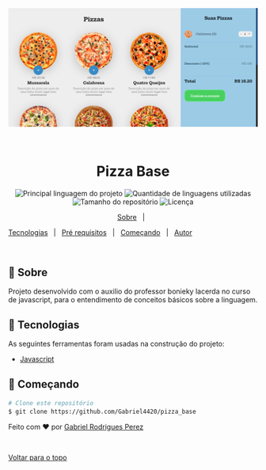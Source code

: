 <div align="center" id="top"> 
  <img src="HomeApp.png" alt="Pizza_base" />

  &#xa0;

  <!-- <a href="https://pizza_base.netlify.com">Demo</a> -->
</div>

<h1 align="center">Pizza Base</h1>

<p align="center">
  <img alt="Principal linguagem do projeto" src="https://img.shields.io/github/languages/top/Gabriel4420/pizza_base?color=56BEB8">

  <img alt="Quantidade de linguagens utilizadas" src="https://img.shields.io/github/languages/count/Gabriel4420/pizza_base?color=56BEB8">

  <img alt="Tamanho do repositório" src="https://img.shields.io/github/repo-size/Gabriel4420/pizza_base?color=56BEB8">

  <img alt="Licença" src="https://img.shields.io/github/license/Gabriel4420/pizza_base?color=56BEB8">

  <!-- <img alt="Github issues" src="https://img.shields.io/github/issues/Gabriel4420/pizza_base?color=56BEB8" /> -->

  <!-- <img alt="Github forks" src="https://img.shields.io/github/forks/Gabriel4420/pizza_base?color=56BEB8" /> -->

  <!-- <img alt="Github stars" src="https://img.shields.io/github/stars/Gabriel4420/pizza_base?color=56BEB8" /> -->
</p>

<p align="center">
  <a href="#dart-sobre">Sobre</a> &#xa0; | &#xa0; 
  
  <a href="#rocket-tecnologias">Tecnologias</a> &#xa0; | &#xa0;
  <a href="#white_check_mark-pré-requesitos">Pré requisitos</a> &#xa0; | &#xa0;
  <a href="#checkered_flag-começando">Começando</a> &#xa0; | &#xa0;
  <a href="https://github.com/Gabriel4420" target="_blank">Autor</a>
</p>

<br>

## :dart: Sobre ##

Projeto desenvolvido com o auxilio do professor bonieky lacerda no curso de javascript, para o entendimento de conceitos básicos sobre a linguagem.

## :rocket: Tecnologias ##

As seguintes ferramentas foram usadas na construção do projeto:

- [Javascript](https://b7web.com.br)




## :checkered_flag: Começando ##

```bash
# Clone este repositório
$ git clone https://github.com/Gabriel4420/pizza_base

```

Feito com :heart: por <a href="https://github.com/Gabriel4420" target="_blank">Gabriel Rodrigues Perez</a>

&#xa0;

<a href="#top">Voltar para o topo</a>
